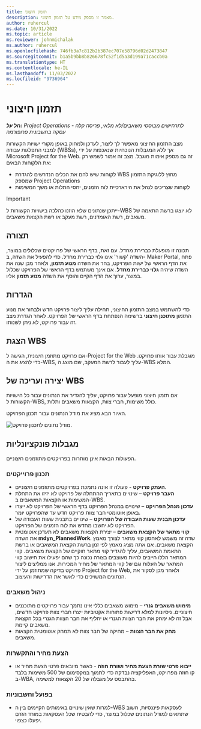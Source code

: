 ```yaml
---
title: תזמון חיצוני
description: מאמר זו מספק מידע על תזמון חיצוני.
author: ruhercul
ms.date: 10/31/2022
ms.topic: article
ms.reviewer: johnmichalak
ms.author: ruhercul
ms.openlocfilehash: 746fb3a7c812b2b387ec707e58796d02d2473847
ms.sourcegitcommit: b1a5b9bb8b826678fc52f1d5a3d199a71caccb0a
ms.translationtype: HT
ms.contentlocale: he-IL
ms.lasthandoff: 11/03/2022
ms.locfileid: "9736964"
---
```

# <a name="external-scheduling"></a>תזמון חיצוני

_**חל על:** Project Operations לתרחישים מבוססי משאבים/לא מלאי, פריסה קלה - עסקה בחשבונית פרופורמה_

מצב התזמון החיצוני מאפשר לך ליצור, לעדכן ולמחוק באופן מקורי ישויות הקשורות למבני התפלגות עבודה (WBSs), אך ללא המגבלות הנוכחיות שנאכפות על ידי Microsoft Project for the Web. זה גם מספק אימות מוגבל. מצב זה אמור לשמש רק את הלקוחות הבאים:

- לקוחות שיש להם את הכלים הנדרשים להגדרת WBS מחוץ ללוגיקת התזמון שמספק Project Operations
- לקוחות שצריכים לנהל את הירארכיית לוח הזמנים, יחסי התלות או משך המשימות

> [!IMPORTANT]
> ייתכן שנתונים שלא הוזנו כהלכה בישויות הקשורות ל-WBS לא יוצגו ברשת התאמה של משאבים, רשת האומדנים, רשת מעקב או רשת הקצאת משאבים.

## <a name="configuration"></a>תצורה

תכונה זו מופעלת כברירת מחדל. עם זאת, בדף הראשי של פרויקטים שכלולים במוצר, השדה 'קשור' אינו גלוי כברירת מחדל. כדי להפעיל את השדה, ב- Maker Portal, פתח את הדף הראשי של ישות הפרויקט, בחר את השדה **מנוע תזמון**, ולאחר מכן שנה את השדה שיהיה **גלוי כברירת מחדל**. אם אינך משתמש בדף הראשי של הפרויקט שכלול במוצר, ערוך את הדף הקיים והוסף את השדה **מנוע תזמון** אליו.

## <a name="settings"></a>הגדרות

כדי להשתמש במצב התזמון החיצוני, תחילה עליך ליצור פרויקט חדש ולבחור את מנוע התזמון **מתוכנן חיצוני** ברשימה הנפתחת בדף הראשי של הפרויקט. לאחר הגדרת מצב זה עבור פרויקט, לא ניתן לשנותו.

## <a name="viewing-the-wbs"></a>הצגת WBS

אם פרויקט מתוזמן חיצונית, הגישה ל-Project for the Web מוגבלת עבור אותו פרויקט. כדי להציג את ה-WBS, עליך לעבור לרשת המעקב, שם מוצג ה-WBS המלא.

## <a name="creating-and-editing-the-wbs"></a>יצירה ועריכה של WBS

אם תזמון חיצוני מופעל עבור פרויקט, עליך להגדיר את הנתונים עבור כל הישויות הקשורות ל-WBS, כולל משימות, חברי צוות, הקצאות משאבים ותלות.

האיור הבא מציג את מודל הנתונים עבור תכנון הפרויקט.

![מודל נתונים לתכנון פרויקט.](media/projectplanningdatamodel.png)

## <a name="functional-limitations"></a>מגבלות פונקציונליות

הפעולות הבאות אינן מותרות בפרויקטים מתוזמנים חיצוניים.

### <a name="project-planning"></a>תכנון פרוייקטים

- **העתק פרויקט** - פעולה זו אינה נתמכת בפרויקטים מתוזמנים חיצוניים.
- **העבר פרויקט** – שינויים בתאריך ההתחלה של פרויקט לא יזיזו את התחלת המשימות או הקצאות המשאבים ב-WBS.
- **עדכון מנהל הפרויקט** – שינויים במנהל הפרויקט בדף הראשי של הפרויקט לא ייצרו באופן אוטומטי חבר צוות פרויקט חדש עד שהפרויקט יומר.
- **עדכון תבנית שעות העבודה של הפרויקט** – שינויים בתבנית שעות העבודה של הפרויקט לא יחשבו מחדש את לוח הזמנים של הפרויקט.
- **קווי מתאר של הקצאת משאבים** – יצירת הקצאות משאבים לא תעדכן אוטומטית את השדה **mdyn\_PlannedWork**. שדה זה משמש לאחסון קווי מתאר לצורך מאמץ הקצאת משאבים. אם אתה מציג מאמץ לפי זמן ברשת הקצאת המשאבים או ברשת התאמת המשאבים, עליך להגדיר קווי מתאר חוקיים של הקצאת משאבים. קווי המתאר הללו חייבים להיות מעוצבים בצורה נכונה כך שהם יפעילו את חישוב קווי המתאר של העלות וגם של קווי המתאר של מחיר המכירות. אנו ממליצים ליצור פרויקט בדיקה שמתוזמן על ידי Project for the Web, ולאחר מכן לסקור את הנתונים המשויכים כדי לאשר את הדרישות והעיצוב.

### <a name="resource-management"></a>ניהול משאבים

- **מימוש משאבים גנרי** – מימוש משאבים כללי אינו נתמך עבור פרויקטים מתוכננים חיצוניים. ניסיונות למלא דרישות פתוחות אקטיביות ייצרו חברי צוות פרויקט חדשים, אבל זה לא ימחק את חבר הצוות הגנרי או יחליף את חבר הצוות הגנרי בכל הקצאת משאבים קיימת.
- **מחק את חבר הצוות** – מחיקה של חבר צוות לא תמחק אוטומטית הקצאות משאבים.

### <a name="quoting-and-contracting"></a>הצעת מחיר והתקשרות

- **ייבוא פרטי שורת הצעת מחיר ושורת חוזה** - כאשר מיובאים פרטי הצעת מחיר או קו חוזה מפרויקט, האפליקציה נבדקה כדי לתמוך במקסימום של 500 משימות בלבד ב-WBA, בהתבסס על מגבלה של 20 הקצאות למשימה.

### <a name="actuals-and-invoicing"></a>בפועל וחשבוניות

- למרות שאין שינויים באימותים הקיימים בין ה-WBS לעסקאות פיננסיות, חשוב שתתאים למודל הנתונים שכלול במוצר, כדי להבטיח שכל העסקאות במורד הזרם יפעלו כצפוי.
